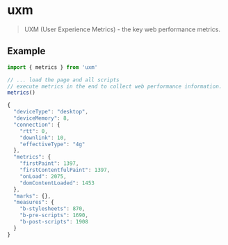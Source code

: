 # uxm

> UXM (User Experience Metrics) - the key web performance metrics.

## Example

```js
import { metrics } from 'uxm'

// ... load the page and all scripts
// execute metrics in the end to collect web performance information.
metrics()

{
  "deviceType": "desktop",
  "deviceMemory": 8,
  "connection": {
    "rtt": 0,
    "downlink": 10,
    "effectiveType": "4g"
  },
  "metrics": {
    "firstPaint": 1397,
    "firstContentfulPaint": 1397,
    "onLoad": 2075,
    "domContentLoaded": 1453
  },
  "marks": {},
  "measures": {
    "b-stylesheets": 870,
    "b-pre-scripts": 1690,
    "b-post-scripts": 1908
  }
}
```
